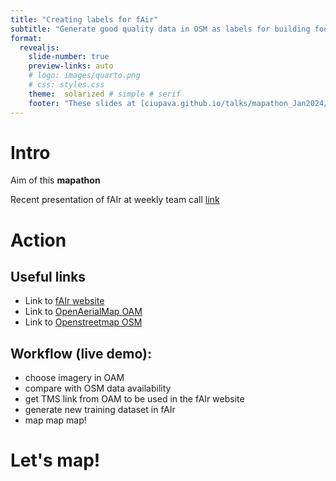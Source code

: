 ```yaml
---
title: "Creating labels for fAir"
subtitle: "Generate good quality data in OSM as labels for building footprints"
format:
  revealjs: 
    slide-number: true
    preview-links: auto
    # logo: images/quarto.png
    # css: styles.css
    theme:  solarized # simple # serif
    footer: "These slides at [ciupava.github.io/talks/mapathon_Jan2024/slides.html](ciupava.github.io/talks/mapathon_Jan204/slides.html)"
---
```


# Intro

Aim of this **mapathon**

Recent presentation of fAIr at weekly team call [link](https://ciupava.github.io/talks/team_call_Dec2023_fAIr/slides.html)


# Action

## Useful links
- Link to [fAIr website](https://fair-dev.hotosm.org/)
- Link to [OpenAerialMap OAM](https://openaerialmap.org/)
- Link to [Openstreetmap OSM](https://www.openstreetmap.org/)

## Workflow (live demo):
- choose imagery in OAM
- compare with OSM data availability
- get TMS link from OAM to be used in the fAIr website
- generate new training dataset in fAIr
- map map map!

# Let's map!